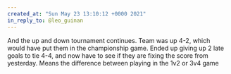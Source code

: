 ```yaml
---
created_at: "Sun May 23 13:10:12 +0000 2021"
in_reply_to: @leo_guinan
---
```


And the up and down tournament continues.  Team was up 4-2, which would have put them in the championship game. Ended up giving up 2 late goals to tie 4-4, and now have to see if they are fixing the score from yesterday. Means the difference between playing in the 1v2 or 3v4 game